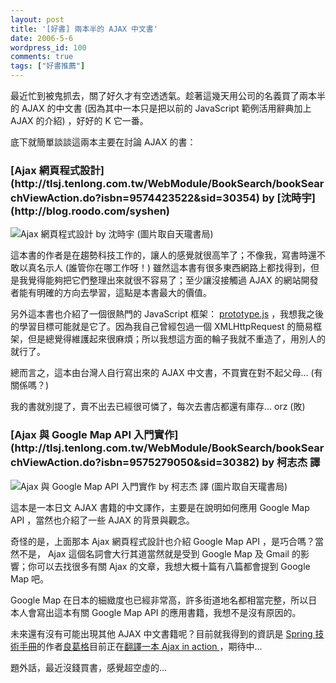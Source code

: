 ```yaml
---
layout: post
title: '[好書] 兩本半的 AJAX 中文書'
date: 2006-5-6
wordpress_id: 100
comments: true
tags: ["好書推薦"]
---
```


最近忙到被鬼抓去，關了好久才有空透透氣。趁著這幾天用公司的名義買了兩本半的 AJAX 的中文書 (因為其中一本只是把以前的 JavaScript 範例活用辭典加上 AJAX 的介紹) ，好好的 K 它一番。

<!--more-->

底下就簡單談談這兩本主要在討論 AJAX 的書：
<h3 style="clear: both;">[Ajax 網頁程式設計](http://tlsj.tenlong.com.tw/WebModule/BookSearch/bookSearchViewAction.do?isbn=9574423522&sid=30354) by [沈時宇](http://blog.roodo.com/syshen)</h3>

![Ajax 網頁程式設計 by 沈時宇](http://tlsj.tenlong.com.tw/WebModule/BookSearch/cover/10/9574423522.gif)
(圖片取自天瓏書局)


這本書的作者是在趨勢科技工作的，讓人的感覺就很高竿了；不像我，寫書時還不敢以真名示人 (誰管你在哪工作呀！) 雖然這本書有很多東西網路上都找得到，但是我覺得能夠把它們整理出來就很不容易了；至少讓沒接觸過 AJAX 的網站開發者能有明確的方向去學習，這點是本書最大的價值。

另外這本書也介紹了一個很熱門的 JavaScript 框架： [prototype.js](http://prototype.conio.net/) ，我想我之後的學習目標可能就是它了。因為我自己曾經包過一個 XMLHttpRequest 的簡易框架，但是總覺得維護起來很麻煩；所以我想這方面的輪子我就不重造了，用別人的就行了。

總而言之，這本由台灣人自行寫出來的 AJAX 中文書，不買實在對不起父母... (有關係嗎？) 

我的書就別提了，賣不出去已經很可憐了，每次去書店都還有庫存... orz (敗)
<h3 style="clear: both;">[Ajax 與 Google Map API 入門實作](http://tlsj.tenlong.com.tw/WebModule/BookSearch/bookSearchViewAction.do?isbn=9575279050&sid=30382)
by 柯志杰 譯</h3>

![Ajax 與 Google Map API 入門實作 by 柯志杰 譯](http://tlsj.tenlong.com.tw/WebModule/BookSearch/cover/20/9575279050.jpg)
(圖片取自天瓏書局)


這本是一本日文 AJAX 書籍的中文譯作，主要是在說明如何應用 Google Map API ，當然也介紹了一些 AJAX 的背景與觀念。

奇怪的是，上面那本 Ajax 網頁程式設計也介紹 Google Map API ，是巧合嗎？當然不是， Ajax 這個名詞會大行其道當然就是受到 Google Map 及 Gmail 的影響；你可以去找很多有關 Ajax 的文章，我想大概十篇有八篇都會提到 Google Map 吧。 

 Google Map 在日本的細緻度也已經非常高，許多街道地名都相當完整，所以日本人會寫出這本有關 Google Map API 的應用書籍，我想不是沒有原因的。

未來還有沒有可能出現其他 AJAX 中文書籍呢？目前就我得到的資訊是 [Spring 技術手冊](http://tlsj.tenlong.com.tw/WebModule/BookSearch/bookSearchViewAction.do?isbn=9864219146&sid=29745)的作者[良葛格](http://www.javaworld.com.tw/roller/page/caterpillar)目前正在[翻譯一本 Ajax in action ](http://www.javaworld.com.tw/roller/trackback/caterpillar/Weblog/2006_4_30_Slow)，期待中...

題外話，最近沒錢買書，感覺超空虛的...
